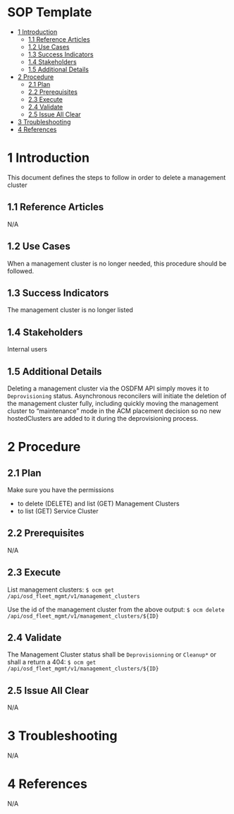 <h1>SOP Template</h1>
 
<!-- START doctoc generated TOC please keep comment here to allow auto update -->
<!-- DON'T EDIT THIS SECTION, INSTEAD RE-RUN doctoc TO UPDATE -->
 
 
- [1 Introduction](#1-introduction)
  - [1.1 Reference Articles](#11-reference-articles)
  - [1.2 Use Cases](#12-use-cases)
  - [1.3 Success Indicators](#13-success-indicators)
  - [1.4 Stakeholders](#14-stakeholders)
  - [1.5 Additional Details](#15-additional-details)
- [2 Procedure](#2-procedure)
  - [2.1 Plan](#21-plan)
  - [2.2 Prerequisites](#22-prerequisites)
  - [2.3 Execute](#23-execute)
  - [2.4 Validate](#24-validate)
  - [2.5 Issue All Clear](#25-issue-all-clear)
- [3 Troubleshooting](#3-troubleshooting)
- [4 References](#4-references)
 
<!-- END doctoc generated TOC please keep comment here to allow auto update -->
 
# 1 Introduction
 
This document defines the steps to follow in order to delete a management cluster
 
## 1.1 Reference Articles
 
N/A
 
## 1.2 Use Cases
 
When a management cluster is no longer needed, this procedure should be followed.

## 1.3 Success Indicators
 
The management cluster is no longer listed
 
## 1.4 Stakeholders
 
Internal users
 
## 1.5 Additional Details
 
Deleting a management cluster via the OSDFM API simply moves it to `Deprovisioning` status. Asynchronous reconcilers will initiate the deletion of the management cluster fully, including quickly moving the management cluster to “maintenance” mode in the ACM placement decision so no new hostedClusters are added to it during the deprovisioning process.
 
# 2 Procedure
 
## 2.1 Plan
 
Make sure you have the permissions
* to delete (DELETE) and list (GET) Management Clusters 
* to list (GET) Service Cluster
 
## 2.2 Prerequisites
 
N/A
 
## 2.3 Execute
 
List management clusters:
```$ ocm get /api/osd_fleet_mgmt/v1/management_clusters```

Use the id of the management cluster from the above output:
```$ ocm delete /api/osd_fleet_mgmt/v1/management_clusters/${ID}```

 
## 2.4 Validate
 
The Management Cluster status shall be `Deprovisionning` or `Cleanup*` or shall a return a 404:
```$ ocm get /api/osd_fleet_mgmt/v1/management_clusters/${ID}```
 
## 2.5 Issue All Clear
 
N/A
# 3 Troubleshooting
 
N/A 
# 4 References
 
N/A

